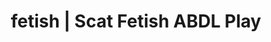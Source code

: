 ---
categories:
- Body Positivity
- E-Girl Erotica
- Alt Romance
- Sensual Cosplay
- Alt Aesthetic
image: /assets/images/1747714219694.jpg
layout: post
schema:
  description: Premium adult content featuring ABDL Play, Scat Fetish. High-quality
    artwork with provocative themes.
  keywords:
  - ASMR Porn
  - Nerdy Seduction
  - ABDL Play
  - POV Erotica
  - Interactive NSFW
  - Erotic Audiobooks
  - Scat Fetish
  name: 1747714219694 | ABDL Play Scat Fetish
  type: VisualArtwork
seo:
  description: Featured content with sensual Scat Fetish, ABDL Play. HD images available.
  keywords: Scat Fetish, ABDL Play
  og_image: /assets/images/1747714219694.jpg
  schema_type: VisualArtwork
tags:
- '#fetish'
- ABDL Play
- Scat Fetish
title: fetish | Scat Fetish ABDL Play
---
